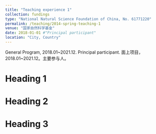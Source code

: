 ```yaml
---
title: "Teaching experience 1"
collection: fundings
type: "National Natural Science Foundation of China, No. 61771220"
permalink: /teaching/2014-spring-teaching-1
venue: "国家自然科学基金"
date: 2018-01-01 #"Principal participant"
location: "City, Country"
---
```

General Program, 2018.01~2021.12. Principal participant.
面上项目，2018.01~2021.12。主要参与人。

Heading 1
======

Heading 2
======

Heading 3
======